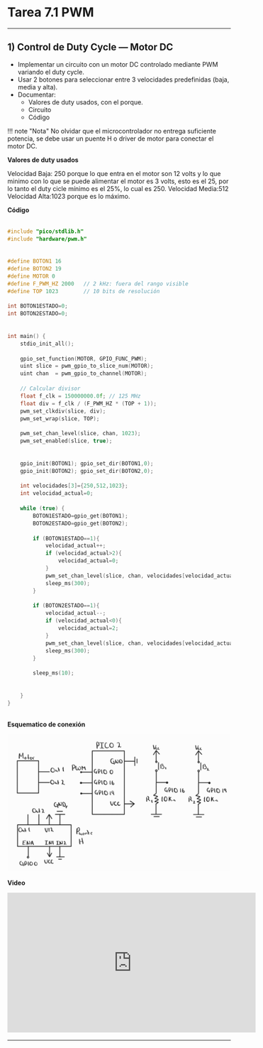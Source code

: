 # Tarea 7.1 PWM
---

## 1) Control de Duty Cycle — Motor DC


- Implementar un circuito con un motor DC controlado mediante PWM variando el duty cycle.
- Usar 2 botones para seleccionar entre 3 velocidades predefinidas (baja, media y alta).
- Documentar:
    * Valores de duty usados, con el porque.
    * Circuito
    * Código


!!! note "Nota"
    No olvidar que el microcontrolador no entrega suficiente potencia, se debe usar un puente H o driver de motor para conectar el motor DC.


**Valores de duty usados**

Velocidad Baja: 250  porque lo que entra en el motor son 12 volts y lo que minimo con lo que se puede alimentar el motor es 3 volts, esto es el 25, por lo tanto el duty cicle mínimo es el 25%, lo cual es 250.
Velocidad Media:512
Velocidad Alta:1023  porque es lo máximo. 


**Código**

```C++

#include "pico/stdlib.h"
#include "hardware/pwm.h"


#define BOTON1 16
#define BOTON2 19
#define MOTOR 0
#define F_PWM_HZ 2000   // 2 kHz: fuera del rango visible
#define TOP 1023        // 10 bits de resolución

int BOTON1ESTADO=0;
int BOTON2ESTADO=0;


int main() {
    stdio_init_all();

    gpio_set_function(MOTOR, GPIO_FUNC_PWM);
    uint slice = pwm_gpio_to_slice_num(MOTOR);
    uint chan  = pwm_gpio_to_channel(MOTOR);

    // Calcular divisor
    float f_clk = 150000000.0f; // 125 MHz
    float div = f_clk / (F_PWM_HZ * (TOP + 1));
    pwm_set_clkdiv(slice, div);
    pwm_set_wrap(slice, TOP);

    pwm_set_chan_level(slice, chan, 1023);
    pwm_set_enabled(slice, true);


    gpio_init(BOTON1); gpio_set_dir(BOTON1,0);
    gpio_init(BOTON2); gpio_set_dir(BOTON2,0);

    int velocidades[3]={250,512,1023};
    int velocidad_actual=0;

    while (true) {
        BOTON1ESTADO=gpio_get(BOTON1);
        BOTON2ESTADO=gpio_get(BOTON2);

        if (BOTON1ESTADO==1){
            velocidad_actual++;
            if (velocidad_actual>2){
                velocidad_actual=0;
            }
            pwm_set_chan_level(slice, chan, velocidades[velocidad_actual]);
            sleep_ms(300);
        }

        if (BOTON2ESTADO==1){
            velocidad_actual--;
            if (velocidad_actual<0){
                velocidad_actual=2;
            }
            pwm_set_chan_level(slice, chan, velocidades[velocidad_actual]);
            sleep_ms(300);
        }

        sleep_ms(10);


    }
}



```
**Esquematico de conexión**

![Diagrama del sistema](../recursos/imgs/esquematico_tarea7.1.jpg)


**Video**

<iframe width="560" height="315" src="https://www.youtube.com/embed/v5QQKKRf06g?si=8YOV_0s4Jcjccc1J" title="YouTube video player" frameborder="0" allow="accelerometer; autoplay; clipboard-write; encrypted-media; gyroscope; picture-in-picture; web-share" referrerpolicy="strict-origin-when-cross-origin" allowfullscreen></iframe>


---

